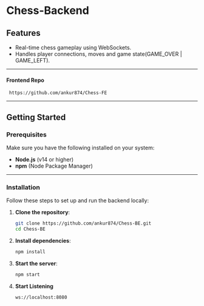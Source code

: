 # Chess-Backend

## Features

- Real-time chess gameplay using WebSockets.
- Handles player connections, moves and game state(GAME_OVER | GAME_LEFT).

---

#### Frontend Repo

     https://github.com/ankur874/Chess-FE

---

## Getting Started

### Prerequisites

Make sure you have the following installed on your system:

- **Node.js** (v14 or higher)
- **npm** (Node Package Manager)

---

### Installation

Follow these steps to set up and run the backend locally:

1. **Clone the repository**:
   ```bash
   git clone https://github.com/ankur874/Chess-BE.git
   cd Chess-BE

   ```
2. **Install dependencies**:
   ```bash
   npm install

   ```
3. **Start the server**:

   ```bash
   npm start

   ```

4. **Start Listening**
   ```bash
   ws://localhost:8080

   ```
